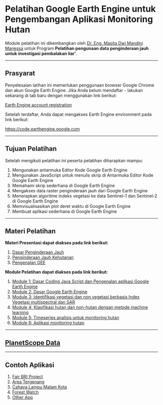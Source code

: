 # Pelatihan Google Earth Engine untuk Pengembangan Aplikasi Monitoring Hutan
Module pelatihan ini dikembangkan oleh [Dr. Eng. Masita Dwi Mandini Manessa](https://www.linkedin.com/in/masita-dwi-mandini-manessa-93b155170/) untuk Program **Pelatihan pengunaan data penginderaan jauh untuk investigasi pembalakan liar'**. 

--------------

## Prasyarat

Penyelesaian latihan ini memerlukan penggunaan browser Google Chrome dan akun Google Earth Engine. Jika Anda belum mendaftar - lakukan sekarang di tab baru dengan menggunakan link berikut:

[Earth Engine account registration](https://signup.earthengine.google.com/)

Setelah terdaftar, Anda dapat mengakses Earth Engine environment pada link berikut:

https://code.earthengine.google.com

-------------

## Tujuan Pelatihan

Setelah mengikuti pelatihan ini peserta pelatihan diharapkan mampu: 
1. Mengunakan antarmuka Editor Kode Google Earth Engine
2. Mengunakan JavaScript untuk menulis skrip di Antarmuka Editor Kode Google Earth Engine
3. Memahami skrip sederhana di Google Earth Engine
4. Mengakses data raster penginderaan jauh dari Google Earth Engine
5. Menerapkan algoritme indeks vegetasi ke data Sentinel-1 dan Sentinel-2 di Google Earth Engine
6. Memvisualisasikan plot deret waktu di Google Earth Engine
7. Membuat aplikasi sederhana di Google Earth Engine
-------------

## Materi Pelatihan


**Materi Presentasi dapat diakses pada link berikut:**
1. [Dasar Penginderaan Jauh](https://github.com/manessa-md/UNODC-PAPUA-EE-2022.github.io/blob/main/Presentasi/01_BasicRS.pdf)
2. [Penginderaan Jauh Kehutanan](https://github.com/manessa-md/UNODC-PAPUA-EE-2022.github.io/blob/main/Presentasi/02_RSforest.pdf)
3. [Pengenalan GEE](https://github.com/manessa-md/UNODC-PAPUA-EE-2022.github.io/blob/main/Presentasi/03_GEE%20Indonesia%20hands-on%202022.pdf)

**Module Pelatihan dapat diakses pada link berikut:**
1. [Module 1: Dasar Coding Java Script dan Pengenalan aplikasi Google Earth Engine](https://github.com/manessa-md/UNODC-PAPUA-EE-2022.github.io/blob/main/Materi/Module01.md)
2. [Module 2: Dasar Google Earth Engine](https://github.com/manessa-md/UNODC-PAPUA-EE-2022.github.io/blob/main/Materi/Module02.md)
3. [Module 3: Identifikasi vegetasi dan non vegetasi berbasis Index Vegetasi multispectral dan SAR](https://github.com/manessa-md/UNODC-PAPUA-EE-2022.github.io/blob/main/Materi/Modelu03.md)
4. [Module 4: Klasifikasi hutan dan non-hutan dengan metode machine learning](https://github.com/manessa-md/UNODC-PAPUA-EE-2022.github.io/blob/main/Materi/Module04.md)
5. [Module 5: Timeseries analisis untuk monitoring hutan](https://github.com/manessa-md/UNODC-PAPUA-EE-2022.github.io/blob/main/Materi/Module05.md)
6. [Module 6: Aplikasi monitoring hutan](https://github.com/manessa-md/UNODC-PAPUA-EE-2022.github.io/blob/main/Materi/Module06.md)


-------------

## [PlanetScope Data](https://drive.google.com/file/d/1KitUCD6-JkAoUnjZghw35yEJ78_5KIZs/view?usp=sharing)

-------------
## Contoh Aplikasi
1. [Fair BRI Project](https://masitamanessa.users.earthengine.app/view/bri-vegetationloss-v2)
2. [Area Tergenang](https://masitamanessa.users.earthengine.app/view/rob-manessa-app)
3. [Cahaya Lampu Malam Kota](https://masitamanessa.users.earthengine.app/view/night-light-manessa)
4. [Forest Watch](https://www.globalforestwatch.org/map/)
5. [Other App](https://www.earthengine.app/)
